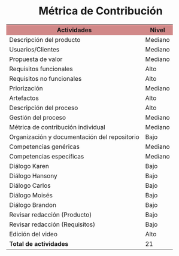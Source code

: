 ﻿<center><h1>Métrica de Contribución</h1></center>

<table align=center>  
   <tr>  
      <th bgcolor="#D18888" >Actividades</th>  
      <th bgcolor="#D18888" >Nivel</th>  
   </tr> 
    <tr>  
      <td>Descripción del producto</td>  
       <td>Mediano</td>  
   </tr> 
   <tr>  
      <td>Usuarios/Clientes</td>  
       <td>Mediano</td>  
   </tr> 
   <tr>  
      <td>Propuesta de valor</td>  
       <td>Mediano</td>  
   </tr> 
    <tr>  
      <td>Requisitos funcionales</td>  
      <td>Alto</td>  
   </tr> 
    <tr>  
      <td>Requisitos no funcionales</td>  
       <td>Alto</td>  
   </tr> 
   <tr>  
      <td>Priorización</td>  
       <td>Mediano</td>  
   </tr> 
    <tr>  
      <td>Artefactos</td>  
       <td>Alto</td>  
   </tr> 
     <tr>  
      <td>Descripción del proceso</td>  
        <td>Alto</td>  
   </tr> 
    <tr>  
      <td>Gestión del proceso</td> 
      <td>Mediano </td>   
   </tr> 
    <tr>  
      <td>Métrica de contribución individual</td> 
      <td>Mediano</td>   
   </tr> 
   <tr>  
      <td>Organización y documentación del repositorio</td>  
       <td>Bajo</td>  
   </tr> 
   <tr>  
      <td>Competencias genéricas</td>  
       <td>Mediano</td>  
   </tr> 
    <tr>  
      <td>Competencias específicas</td>  
       <td>Mediano</td>  
   </tr> 
   <tr>  
      <td>Diálogo Karen</td>  
       <td>Bajo</td>  
   </tr> 
    <tr>  
      <td>Diálogo Hansony</td>  
       <td>Bajo</td>  
   </tr> 
    <tr>  
      <td>Diálogo Carlos</td>  
       <td>Bajo</td>  
   </tr> 
    <tr>  
      <td>Diálogo Moisés</td>  
       <td>Bajo</td>  
   </tr> 
    <tr>  
      <td>Diálogo Brandon</td>  
       <td>Bajo</td>  
   </tr> 
     <tr>  
      <td>Revisar redacción (Producto)</td>  
       <td>Bajo</td>  
   </tr> 
    <tr>  
      <td>Revisar redacción (Requisitos)</td>  
       <td>Bajo</td>  
   </tr> 
    <tr>  
      <td>Edición del video</td>  
       <td>Alto</td>  
   </tr> 
    <tr>  
      <td><strong>Total de actividades</strong></td>  
       <td>21</td>  
   </tr> 
  </table>
<!--stackedit_data:
eyJoaXN0b3J5IjpbODk5Mjk2NDU2LDMwNTExNDIxOV19
-->